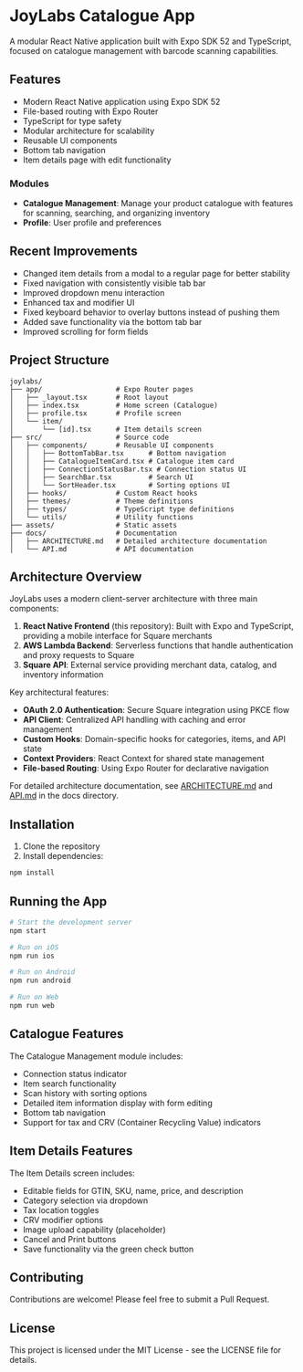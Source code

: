 # JoyLabs Catalogue App

A modular React Native application built with Expo SDK 52 and TypeScript, focused on catalogue management with barcode scanning capabilities.

## Features

- Modern React Native application using Expo SDK 52
- File-based routing with Expo Router
- TypeScript for type safety
- Modular architecture for scalability
- Reusable UI components
- Bottom tab navigation
- Item details page with edit functionality

### Modules

- **Catalogue Management**: Manage your product catalogue with features for scanning, searching, and organizing inventory
- **Profile**: User profile and preferences

## Recent Improvements

- Changed item details from a modal to a regular page for better stability
- Fixed navigation with consistently visible tab bar
- Improved dropdown menu interaction
- Enhanced tax and modifier UI
- Fixed keyboard behavior to overlay buttons instead of pushing them
- Added save functionality via the bottom tab bar
- Improved scrolling for form fields

## Project Structure

```
joylabs/
├── app/                  # Expo Router pages
│   ├── _layout.tsx       # Root layout
│   ├── index.tsx         # Home screen (Catalogue)
│   ├── profile.tsx       # Profile screen
│   └── item/
│       └── [id].tsx      # Item details screen
├── src/                  # Source code
│   ├── components/       # Reusable UI components
│   │   ├── BottomTabBar.tsx      # Bottom navigation
│   │   ├── CatalogueItemCard.tsx # Catalogue item card
│   │   ├── ConnectionStatusBar.tsx # Connection status UI
│   │   ├── SearchBar.tsx         # Search UI
│   │   └── SortHeader.tsx        # Sorting options UI
│   ├── hooks/            # Custom React hooks
│   ├── themes/           # Theme definitions
│   ├── types/            # TypeScript type definitions
│   └── utils/            # Utility functions
├── assets/               # Static assets
├── docs/                 # Documentation
│   ├── ARCHITECTURE.md   # Detailed architecture documentation
│   └── API.md            # API documentation
```

## Architecture Overview

JoyLabs uses a modern client-server architecture with three main components:

1. **React Native Frontend** (this repository): Built with Expo and TypeScript, providing a mobile interface for Square merchants
2. **AWS Lambda Backend**: Serverless functions that handle authentication and proxy requests to Square
3. **Square API**: External service providing merchant data, catalog, and inventory information

Key architectural features:

- **OAuth 2.0 Authentication**: Secure Square integration using PKCE flow
- **API Client**: Centralized API handling with caching and error management
- **Custom Hooks**: Domain-specific hooks for categories, items, and API state
- **Context Providers**: React Context for shared state management
- **File-based Routing**: Using Expo Router for declarative navigation

For detailed architecture documentation, see [ARCHITECTURE.md](docs/ARCHITECTURE.md) and [API.md](docs/API.md) in the docs directory.

## Installation

1. Clone the repository
2. Install dependencies:

```bash
npm install
```

## Running the App

```bash
# Start the development server
npm start

# Run on iOS
npm run ios

# Run on Android
npm run android

# Run on Web
npm run web
```

## Catalogue Features

The Catalogue Management module includes:

- Connection status indicator
- Item search functionality
- Scan history with sorting options
- Detailed item information display with form editing
- Bottom tab navigation
- Support for tax and CRV (Container Recycling Value) indicators

## Item Details Features

The Item Details screen includes:

- Editable fields for GTIN, SKU, name, price, and description
- Category selection via dropdown
- Tax location toggles
- CRV modifier options
- Image upload capability (placeholder)
- Cancel and Print buttons
- Save functionality via the green check button

## Contributing

Contributions are welcome! Please feel free to submit a Pull Request.

## License

This project is licensed under the MIT License - see the LICENSE file for details.
